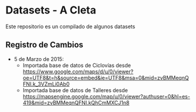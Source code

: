 # Datasets - A Cleta

Este repositorio es un compilado de algunos datasets

## Registro de Cambios

* 5 de Marzo de 2015:
  * Importada base de datos de Ciclovías desde https://www.google.com/maps/d/u/0/viewer?oe=UTF8&t=h&source=embed&ie=UTF8&msa=0&mid=zvBMMeqnQFNI.k_3VZmLi0Ab0
  * Importada base de datos de Talleres desde https://mapsengine.google.com/map/u/0/viewer?authuser=0&hl=es-419&mid=zvBMMeqnQFNI.kQhCmMXCJ1n8
